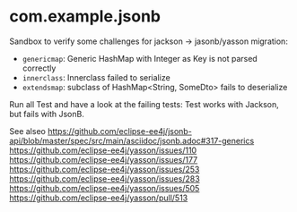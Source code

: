 # com.example.jsonb

Sandbox to verify some challenges for jackson -> jasonb/yasson migration:
* ```genericmap```: Generic HashMap with Integer as Key is not parsed correctly
* ```innerclass```: Innerclass failed to serialize
* ```extendsmap```: subclass of HashMap<String, SomeDto> fails to deserialize

Run all Test and have a look at the failing tests: Test works with Jackson, but fails with JsonB.

See alseo
https://github.com/eclipse-ee4j/jsonb-api/blob/master/spec/src/main/asciidoc/jsonb.adoc#317-generics
https://github.com/eclipse-ee4j/yasson/issues/110
https://github.com/eclipse-ee4j/yasson/issues/177
https://github.com/eclipse-ee4j/yasson/issues/253
https://github.com/eclipse-ee4j/yasson/issues/283
https://github.com/eclipse-ee4j/yasson/issues/505
https://github.com/eclipse-ee4j/yasson/pull/513

